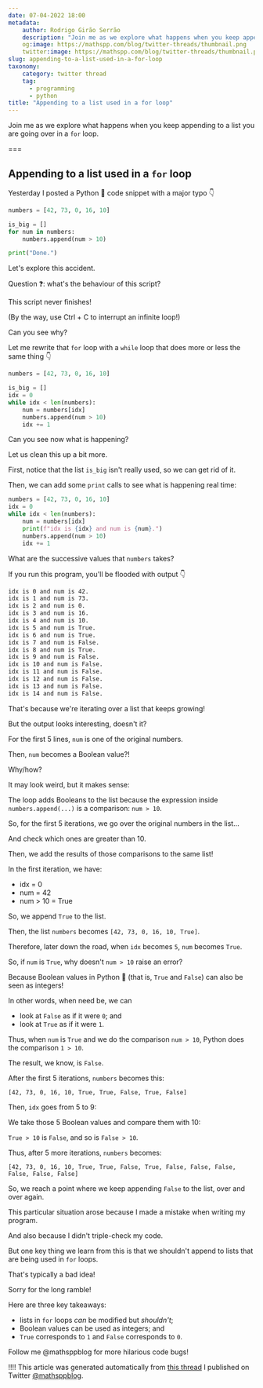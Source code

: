 ```yaml
---
date: 07-04-2022 18:00
metadata:
    author: Rodrigo Girão Serrão
    description: "Join me as we explore what happens when you keep appending to a list you are using in a `for` loop."
    og:image: https://mathspp.com/blog/twitter-threads/thumbnail.png
    twitter:image: https://mathspp.com/blog/twitter-threads/thumbnail.png
slug: appending-to-a-list-used-in-a-for-loop
taxonomy:
    category: twitter thread
    tag:
      - programming
      - python
title: "Appending to a list used in a for loop"
---
```


Join me as we explore what happens when you keep appending to a list you are going over in a `for` loop.

===


## Appending to a list used in a `for` loop

Yesterday I posted a Python 🐍 code snippet with a major typo 👇

```py
numbers = [42, 73, 0, 16, 10]

is_big = []
for num in numbers:
    numbers.append(num > 10)

print("Done.")
```

Let's explore this accident.

Question ❓: what's the behaviour of this script?


This script never finishes!

(By the way, use Ctrl + C to interrupt an infinite loop!)

Can you see why?

Let me rewrite that `for` loop with a `while` loop that does more or less the same thing 👇

```py
numbers = [42, 73, 0, 16, 10]

is_big = []
idx = 0
while idx < len(numbers):
    num = numbers[idx]
    numbers.append(num > 10)
    idx += 1
```

Can you see now what is happening?


Let us clean this up a bit more.

First, notice that the list `is_big` isn't really used, so we can get rid of it.

Then, we can add some `print` calls to see what is happening real time:

```py
numbers = [42, 73, 0, 16, 10]
idx = 0
while idx < len(numbers):
    num = numbers[idx]
    print(f"idx is {idx} and num is {num}.")
    numbers.append(num > 10)
    idx += 1
```

What are the successive values that `numbers` takes?


If you run this program, you'll be flooded with output 👇

```markdown
idx is 0 and num is 42.
idx is 1 and num is 73.
idx is 2 and num is 0.
idx is 3 and num is 16.
idx is 4 and num is 10.
idx is 5 and num is True.
idx is 6 and num is True.
idx is 7 and num is False.
idx is 8 and num is True.
idx is 9 and num is False.
idx is 10 and num is False.
idx is 11 and num is False.
idx is 12 and num is False.
idx is 13 and num is False.
idx is 14 and num is False.
```

That's because we're iterating over a list that keeps growing!

But the output looks interesting, doesn't it?

For the first 5 lines, `num` is one of the original numbers.

Then, `num` becomes a Boolean value?!

Why/how?


It may look weird, but it makes sense:

The loop adds Booleans to the list because the expression inside `numbers.append(...)` is a comparison: `num > 10`.

So, for the first 5 iterations, we go over the original numbers in the list...

And check which ones are greater than 10.


Then, we add the results of those comparisons to the same list!

In the first iteration, we have:

 - idx = 0
 - num = 42
 - num > 10 = True

So, we append `True` to the list.

Then, the list `numbers` becomes `[42, 73, 0, 16, 10, True]`.


Therefore, later down the road, when `idx` becomes `5`, `num` becomes `True`.

So, if `num` is `True`, why doesn't `num > 10` raise an error?

Because Boolean values in Python 🐍 (that is, `True` and `False`) can also be seen as integers!


In other words, when need be, we can

 - look at `False` as if it were `0`; and
 - look at `True` as if it were `1`.

Thus, when `num` is `True` and we do the comparison `num > 10`, Python does the comparison `1 > 10`.

The result, we know, is `False`.


After the first 5 iterations, `numbers` becomes this:

`[42, 73, 0, 16, 10, True, True, False, True, False]`

Then, `idx` goes from 5 to 9:

We take those 5 Boolean values and compare them with 10:


`True > 10` is `False`, and so is `False > 10`.

Thus, after 5 more iterations, `numbers` becomes:

`[42, 73, 0, 16, 10,
 True, True, False, True, False,
 False, False, False, False, False]`

So, we reach a point where we keep appending `False` to the list, over and over again.


This particular situation arose because I made a mistake when writing my program.

And also because I didn't triple-check my code.

But one key thing we learn from this is that we shouldn't append to lists that are being used in `for` loops.

That's typically a bad idea!


Sorry for the long ramble!

Here are three key takeaways:

 - lists in `for` loops _can_ be modified but _shouldn't_;
 - Boolean values can be used as integers; and
 - `True` corresponds to `1` and `False` corresponds to `0`.

Follow me @mathsppblog for more hilarious code bugs!

!!!! This article was generated automatically from [this thread](https://twitter.com/mathsppblog/status/1512087364406951937) I published on Twitter [@mathsppblog](https://twitter.com/mathsppblog).
